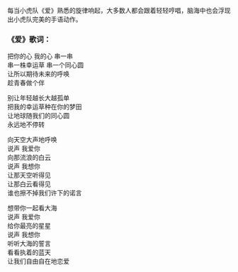 

每当小虎队《爱》熟悉的旋律响起，大多数人都会跟着轻轻哼唱，脑海中也会浮现出小虎队完美的手语动作。

### 《爱》歌词：

把你的心 我的心 串一串  
串一株幸运草 串一个同心圆  
让所以期待未来的呼唤  
趁青春做个伴

别让年轻越长大越孤单  
把我的幸运草种在你的梦田  
让地球随我们的同心圆  
永远地不停转

向天空大声地呼唤  
说声 我爱你  
向那流浪的白云  
说声 我想你  
让那天空听得见  
让那白云看得见  
谁也擦不掉我们许下的诺言

想带你一起看大海  
说声 我爱你  
给你最亮的星星  
说声 我想你  
听听大海的誓言  
看看执着的蓝天  
让我们自由自在地恋爱

